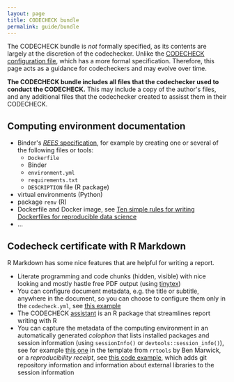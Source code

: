 ```yaml
---
layout: page
title: CODECHECK bundle
permalink: guide/bundle
---
```


The CODECHECK bundle is _not_ formally specified, as its contents are largely at the discretion of the codechecker.
Unlike the [CODECHECK configuration file](/spec/config/latest), which has a more formal specification.
Therefore, this page acts as a guidance for codecheckers and may evolve over time.

**The CODECHECK bundle includes all files that the codechecker used to conduct the CODECHECK.**
This may include a copy of the author's files, and any additional files that the codechecker created to assisst them in their CODECHECK.

## Computing environment documentation

- Binder's [_REES_ specification](https://repo2docker.readthedocs.io/en/latest/config_files.html#config-files), for example by creating one or several of the following files or tools:
  - `Dockerfile`
  - Binder
  - `environment.yml`
  - `requirements.txt`
  - `DESCRIPTION` file (R package)
- virtual environments (Python)
- package `renv` (R)
- Dockerfile and Docker image, see [Ten simple rules for writing Dockerfiles for reproducible data science](https://doi.org/10.1371/journal.pcbi.1008316)
- ...

## Codecheck certificate with R Markdown

R Markdown has some nice features that are helpful for writing a report.

- Literate programming and code chunks (hidden, visible) with nice looking and mostly hastle free PDF output (using [tinytex](https://yihui.name/tinytex/))
- You can configure document metadata, e.g. the title or subtitle, anywhere in the document, so you can choose to configure them only in the `codecheck.yml`, see [this example](https://github.com/codecheckers/Piccolo-2020/blob/master/codecheck/piccolo2020-codecheck.Rmd)
- The CODECHECK [assistant](https://github.com/codecheckers/assistant/) is an R package that streamlines report writing with R
- You can capture the metadata of the computing environment in an automatically generated _colophon_ that lists installed packages and session information (using `sessionInfo()` or `devtools::session_info()`), see for example [this one](https://github.com/benmarwick/rrtools/blob/master/inst/templates/paper.qmd) in the template from `rrtools` by Ben Marwick,  or a _reproducibility receipt_, see [this code example](https://github.com/PredictiveEcology/pemisc/blob/cf1516ff3893a7ffbfe1ae6623c0350c47c3e1b2/R/reproducibilityReceipt.R), which adds git repository information and information about external libraries to the session information
